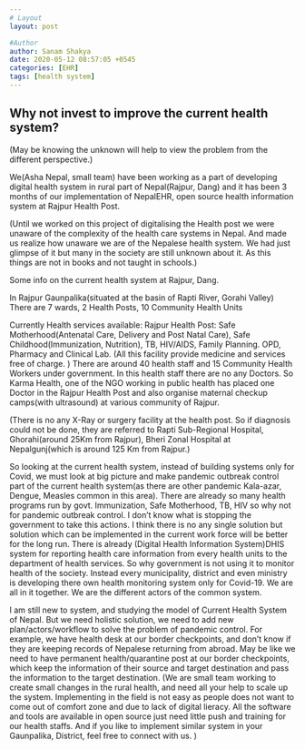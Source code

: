 ```yaml
---
# Layout
layout: post

#Author
author: Sanam Shakya
date: 2020-05-12 08:57:05 +0545
categories: [EHR]
tags: [health system]
---
```

## Why not invest to improve the current health system?
(May be knowing the unknown will help to view the problem from the different perspective.)

We(Asha Nepal, small team) have been working as a part of developing digital health system in rural part of Nepal(Rajpur,
Dang) and it has been 3 months of our implementation of NepalEHR, open source health information system at Rajpur Health Post.

(Until we worked on this project of digitalising the Health post we were unaware of the complexity of the health care systems in Nepal. And made us realize how unaware we are of the Nepalese health system. We had just glimpse of it but many in the society are still unknown about it. As this things are not in books and not taught in schools.)

Some info on the current health system at Rajpur, Dang.

In Rajpur Gaunpalika(situated at the basin of Rapti River, Gorahi Valley)
There are 7 wards, 2 Health Posts, 10 Community Health Units

Currently Health services available:
Rajpur Health Post:
Safe Motherhood(Antenatal Care, Delivery and Post Natal Care), Safe Childhood(Immunization, Nutrition), TB, HIV/AIDS, Family Planning.
OPD, Pharmacy and Clinical Lab. (All this facility provide medicine and services free of charge. )
There are around 40 health staff and 15 Community Health Workers under government. In this health staff there are no any Doctors. So Karma Health, one of the NGO working in public health has placed one Doctor in the Rajpur Health Post and also organise maternal checkup camps(with ultrasound) at various community of Rajpur.

(There is no any X-Ray or surgery facility at the health post. So if diagnosis could not be done, they are referred to Rapti Sub-Regional Hospital, Ghorahi(around 25Km from Rajpur), Bheri Zonal Hospital at Nepalgunj(which is around 125 Km from Rajpur.)

So looking at the current health system, instead of building systems only for Covid, we must look at big picture and make pandemic outbreak control part of the current health system(as there are other pandemic Kala-azar, Dengue, Measles common in this area). There are already so many health programs run by govt. Immunization, Safe Motherhood, TB, HIV so why not for pandemic outbreak control. I don’t know what is stopping the government to take this actions. I think there is no any single solution but solution which can be implemented in the current work force will be better for the long run.
There is already (Digital Health Information System)DHIS system for reporting health care information from every health units to the department of health services. So why government is not using it to monitor health of the society. Instead every municipality, district and even ministry is developing there own health monitoring system only for Covid-19. We are all in it together. We are the different actors of the common system.

I am still new to system, and studying the model of Current Health System of Nepal. But we need holistic solution, we need to add new plan/actors/workflow to solve the problem of pandemic control.
For example, we have health desk at our border checkpoints, and don’t know if they are keeping records of Nepalese returning from abroad. May be like we need to have permanent health/quarantine post at our border checkpoints, which keep the information of their source and target destination and pass the information to the target destination.
(We are small team working to create small changes in the rural health, and need all your help to scale up the system. Implementing in the field is not easy as people does not want to come out of comfort zone and due to lack of digital lieracy. All the software and tools are available in open source just need little push and training for our health staffs. And if you like to implement similar system in your Gaunpalika, District, feel free to connect with us. )
